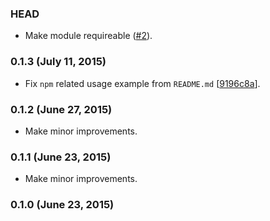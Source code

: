 ### HEAD

* Make module requireable
  ([#2](https://github.com/alrra/travis-after-all/issues/2)).

### 0.1.3 (July 11, 2015)

* Fix `npm` related usage example from `README.md`
  [[9196c8a](https://github.com/alrra/travis-after-all/commit/9196c8a36eba8fe3b187077fc9d4cf09c0a34eb1)].

### 0.1.2 (June 27, 2015)

* Make minor improvements.

### 0.1.1 (June 23, 2015)

* Make minor improvements.

### 0.1.0 (June 23, 2015)
